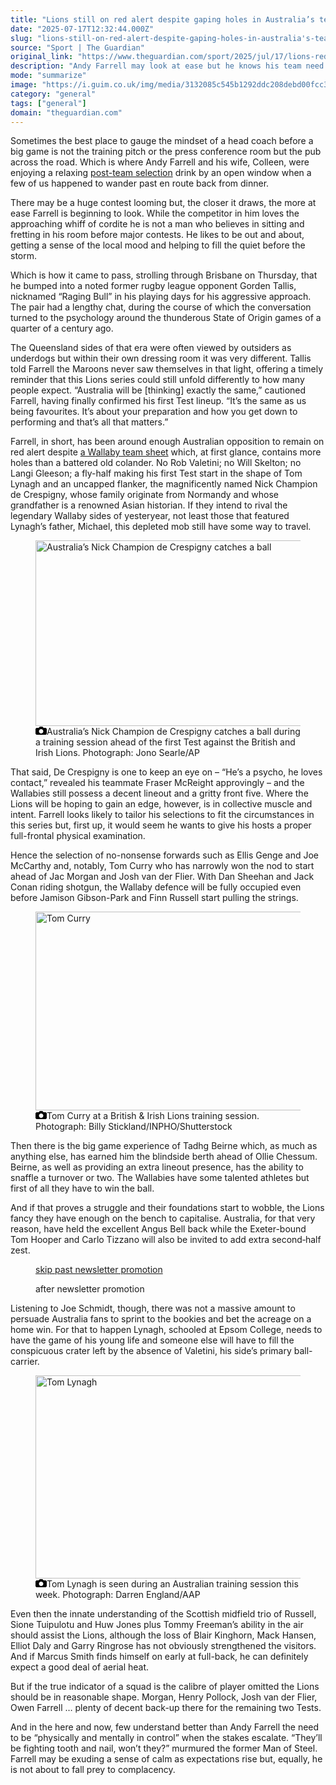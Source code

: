 ```yaml
---
title: "Lions still on red alert despite gaping holes in Australia’s team sheet | Robert Kitson"
date: "2025-07-17T12:32:44.000Z"
slug: "lions-still-on-red-alert-despite-gaping-holes-in-australia's-team-sheet-or-robert-kitson"
source: "Sport | The Guardian"
original_link: "https://www.theguardian.com/sport/2025/jul/17/lions-red-alert-despite-gaping-holes-australia-team-sheet-rugby-union"
description: "Andy Farrell may look at ease but he knows his team need to be in physical and mental control for the first Test Sometimes the best place to gauge the mindset of a head coach before a big game is not the training pitch or the press conference room but the pub across the road. Which is where Andy Farrell and his wife, Colleen, were enjoying a relaxing post-team selection drink by an open window when a few of us happened to wander past en route back from dinner. There may be a huge contest looming but, the closer it draws, the more at ease Farrell is beginning to look. While the competitor in him loves the approaching whiff of cordite he is not a man who believes in sitting and fretting in his room before major contests. He likes to be out and about, getting a sense of the local mood and helping to fill the quiet before the storm.  Continue reading..."
mode: "summarize"
image: "https://i.guim.co.uk/img/media/3132085c545b1292ddc208debd00fcc31e32840e/519_0_2681_2145/master/2681.jpg?width=1200&height=630&quality=85&auto=format&fit=crop&precrop=40:21,offset-x50,offset-y0&overlay-align=bottom%2Cleft&overlay-width=100p&overlay-base64=L2ltZy9zdGF0aWMvb3ZlcmxheXMvdGctZGVmYXVsdC5wbmc&enable=upscale&s=1e338f53dafb1a6223e0625f555981c8"
category: "general"
tags: ["general"]
domain: "theguardian.com"
---
```

<div id="readability-page-1" class="page"><div id="maincontent"><p>Sometimes the best place to gauge the mindset of a head coach before a big game is not the training pitch or the press conference room but the pub across the road. Which is where Andy Farrell and his wife, Colleen, were enjoying a relaxing <a href="https://www.theguardian.com/sport/2025/jul/17/marcus-smith-defies-odds-to-claim-lions-spot-for-first-wallabies-test" data-link-name="in body link">post-team selection</a> drink by an open window when a few of us happened to wander past en route back from dinner.</p><p>There may be a huge contest looming but, the closer it draws, the more at ease Farrell is beginning to look. While the competitor in him loves the approaching whiff of cordite he is not a man who believes in sitting and fretting in his room before major contests. He likes to be out and about, getting a sense of the local mood and helping to fill the quiet before the storm.</p><figure id="a200d4fc-d6a5-4b4d-b0fe-1fcb7d861e1d" data-spacefinder-role="richLink" data-spacefinder-type="model.dotcomrendering.pageElements.RichLinkBlockElement"><gu-island name="RichLinkComponent" priority="feature" deferuntil="idle" props="{&quot;richLinkIndex&quot;:2,&quot;element&quot;:{&quot;_type&quot;:&quot;model.dotcomrendering.pageElements.RichLinkBlockElement&quot;,&quot;prefix&quot;:&quot;Related: &quot;,&quot;text&quot;:&quot;‘Make it happen when it matters’ – Andy Farrell urges Lions to embrace pressure&quot;,&quot;elementId&quot;:&quot;a200d4fc-d6a5-4b4d-b0fe-1fcb7d861e1d&quot;,&quot;role&quot;:&quot;richLink&quot;,&quot;url&quot;:&quot;https://www.theguardian.com/sport/2025/jul/17/marcus-smith-defies-odds-to-claim-lions-spot-for-first-wallabies-test&quot;},&quot;ajaxUrl&quot;:&quot;https://api.nextgen.guardianapps.co.uk&quot;,&quot;format&quot;:{&quot;design&quot;:6,&quot;display&quot;:0,&quot;theme&quot;:2}}"></gu-island></figure><p>Which is how it came to pass, strolling through Brisbane on Thursday, that he bumped into a noted former rugby league opponent Gorden Tallis, nicknamed “Raging Bull” in his playing days for his aggressive approach. The pair had a lengthy chat, during the course of which the conversation turned to the psychology around the thunderous State of Origin games of a quarter of a century ago.</p><p>The Queensland sides of that era were often viewed by outsiders as underdogs but within their own dressing room it was very different. Tallis told Farrell the Maroons never saw themselves in that light, offering a timely reminder that this Lions series could still unfold differently to how many people expect. “Australia will be [thinking] exactly the same,” cautioned Farrell, having finally confirmed his first Test lineup. “It’s the same as us being favourites. It’s about your preparation and how you get down to performing and that’s all that matters.”</p><p>Farrell, in short, has been around enough Australian opposition to remain on red alert despite <a href="https://www.theguardian.com/sport/2025/jul/17/wallabies-call-on-champion-de-crespigny-for-surprise-debut-in-lions-opener" data-link-name="in body link">a Wallaby team sheet</a> which, at first glance, contains more holes than a battered old colander. No Rob Valetini; no Will Skelton; no Langi Gleeson; a fly-half making his first Test start in the shape of Tom Lynagh and an uncapped flanker, the magnificently named Nick Champion de Crespigny, whose family originate from Normandy and whose grandfather is a renowned Asian historian. If they intend to rival the legendary Wallaby sides of yesteryear, not least those that featured Lynagh’s father, Michael, this depleted mob still have some way to travel.</p><figure id="5e46aa5f-6673-4968-8226-df95a9242616" data-spacefinder-role="inline" data-spacefinder-type="model.dotcomrendering.pageElements.ImageBlockElement"><div id="img-2"><picture><source srcset="https://i.guim.co.uk/img/media/cf4ae3f067c712615f175add37a83da64f48342e/0_0_2318_1545/master/2318.jpg?width=620&amp;dpr=2&amp;s=none&amp;crop=none" media="(min-width: 660px) and (-webkit-min-device-pixel-ratio: 1.25), (min-width: 660px) and (min-resolution: 120dpi)"><source srcset="https://i.guim.co.uk/img/media/cf4ae3f067c712615f175add37a83da64f48342e/0_0_2318_1545/master/2318.jpg?width=620&amp;dpr=1&amp;s=none&amp;crop=none" media="(min-width: 660px)"><source srcset="https://i.guim.co.uk/img/media/cf4ae3f067c712615f175add37a83da64f48342e/0_0_2318_1545/master/2318.jpg?width=605&amp;dpr=2&amp;s=none&amp;crop=none" media="(min-width: 480px) and (-webkit-min-device-pixel-ratio: 1.25), (min-width: 480px) and (min-resolution: 120dpi)"><source srcset="https://i.guim.co.uk/img/media/cf4ae3f067c712615f175add37a83da64f48342e/0_0_2318_1545/master/2318.jpg?width=605&amp;dpr=1&amp;s=none&amp;crop=none" media="(min-width: 480px)"><source srcset="https://i.guim.co.uk/img/media/cf4ae3f067c712615f175add37a83da64f48342e/0_0_2318_1545/master/2318.jpg?width=445&amp;dpr=2&amp;s=none&amp;crop=none" media="(min-width: 320px) and (-webkit-min-device-pixel-ratio: 1.25), (min-width: 320px) and (min-resolution: 120dpi)"><source srcset="https://i.guim.co.uk/img/media/cf4ae3f067c712615f175add37a83da64f48342e/0_0_2318_1545/master/2318.jpg?width=445&amp;dpr=1&amp;s=none&amp;crop=none" media="(min-width: 320px)"><img alt="Australia’s Nick Champion de Crespigny catches a ball" src="https://i.guim.co.uk/img/media/cf4ae3f067c712615f175add37a83da64f48342e/0_0_2318_1545/master/2318.jpg?width=445&amp;dpr=1&amp;s=none&amp;crop=none" width="445" height="296.6026747195858" loading="lazy"></picture></div><figcaption data-spacefinder-role="inline"><span><svg width="18" height="13" viewBox="0 0 18 13"><path d="M18 3.5v8l-1.5 1.5h-15l-1.5-1.5v-8l1.5-1.5h3.5l2-2h4l2 2h3.5l1.5 1.5zm-9 7.5c1.9 0 3.5-1.6 3.5-3.5s-1.6-3.5-3.5-3.5-3.5 1.6-3.5 3.5 1.6 3.5 3.5 3.5z"></path></svg></span><span>Australia’s Nick Champion de Crespigny catches a ball during a training session ahead of the first Test against the British and Irish Lions.</span> Photograph: Jono Searle/AP</figcaption></figure><p>That said, De Crespigny is one to keep an eye on – “He’s a psycho, he loves contact,” revealed his teammate Fraser McReight approvingly – and the Wallabies still possess a decent lineout and a gritty front five. Where the Lions will be hoping to gain an edge, however, is in collective muscle and intent. Farrell looks likely to tailor his selections to fit the circumstances in this series but, first up, it would seem he wants to give his hosts a proper full-frontal physical examination.</p><p>Hence the selection of no-nonsense forwards such as Ellis Genge and Joe McCarthy and, notably, Tom Curry who has narrowly won the nod to start ahead of Jac Morgan and Josh van der Flier. With Dan Sheehan and Jack Conan riding shotgun, the Wallaby defence will be fully occupied even before Jamison Gibson-Park and Finn Russell start pulling the strings.</p><figure id="838aeaf0-088e-4f25-a850-81dd05b5b6b3" data-spacefinder-role="inline" data-spacefinder-type="model.dotcomrendering.pageElements.ImageBlockElement"><div id="img-3"><picture><source srcset="https://i.guim.co.uk/img/media/555818028925d4041d1ab31b0f9d856e37269743/0_0_3682_2631/master/3682.jpg?width=620&amp;dpr=2&amp;s=none&amp;crop=none" media="(min-width: 660px) and (-webkit-min-device-pixel-ratio: 1.25), (min-width: 660px) and (min-resolution: 120dpi)"><source srcset="https://i.guim.co.uk/img/media/555818028925d4041d1ab31b0f9d856e37269743/0_0_3682_2631/master/3682.jpg?width=620&amp;dpr=1&amp;s=none&amp;crop=none" media="(min-width: 660px)"><source srcset="https://i.guim.co.uk/img/media/555818028925d4041d1ab31b0f9d856e37269743/0_0_3682_2631/master/3682.jpg?width=605&amp;dpr=2&amp;s=none&amp;crop=none" media="(min-width: 480px) and (-webkit-min-device-pixel-ratio: 1.25), (min-width: 480px) and (min-resolution: 120dpi)"><source srcset="https://i.guim.co.uk/img/media/555818028925d4041d1ab31b0f9d856e37269743/0_0_3682_2631/master/3682.jpg?width=605&amp;dpr=1&amp;s=none&amp;crop=none" media="(min-width: 480px)"><source srcset="https://i.guim.co.uk/img/media/555818028925d4041d1ab31b0f9d856e37269743/0_0_3682_2631/master/3682.jpg?width=445&amp;dpr=2&amp;s=none&amp;crop=none" media="(min-width: 320px) and (-webkit-min-device-pixel-ratio: 1.25), (min-width: 320px) and (min-resolution: 120dpi)"><source srcset="https://i.guim.co.uk/img/media/555818028925d4041d1ab31b0f9d856e37269743/0_0_3682_2631/master/3682.jpg?width=445&amp;dpr=1&amp;s=none&amp;crop=none" media="(min-width: 320px)"><img alt="Tom Curry " src="https://i.guim.co.uk/img/media/555818028925d4041d1ab31b0f9d856e37269743/0_0_3682_2631/master/3682.jpg?width=445&amp;dpr=1&amp;s=none&amp;crop=none" width="445" height="317.97800108636613" loading="lazy"></picture></div><figcaption data-spacefinder-role="inline"><span><svg width="18" height="13" viewBox="0 0 18 13"><path d="M18 3.5v8l-1.5 1.5h-15l-1.5-1.5v-8l1.5-1.5h3.5l2-2h4l2 2h3.5l1.5 1.5zm-9 7.5c1.9 0 3.5-1.6 3.5-3.5s-1.6-3.5-3.5-3.5-3.5 1.6-3.5 3.5 1.6 3.5 3.5 3.5z"></path></svg></span><span>Tom Curry at a British &amp; Irish Lions training session.</span> Photograph: Billy Stickland/INPHO/Shutterstock</figcaption></figure><p>Then there is the big game experience of Tadhg Beirne which, as much as anything else, has earned him the blindside berth ahead of Ollie Chessum. Beirne, as well as providing an extra lineout presence, has the ability to snaffle a turnover or two. The Wallabies have some talented athletes but first of all they have to win the ball.</p><p>And if that proves a struggle and their foundations start to wobble, the Lions fancy they have enough on the bench to capitalise. Australia, for that very reason, have held the excellent Angus Bell back while the Exeter-bound Tom Hooper and Carlo Tizzano will also&nbsp;be invited to add extra second‑half zest.</p><figure data-spacefinder-role="inline" data-spacefinder-type="model.dotcomrendering.pageElements.NewsletterSignupBlockElement"><a data-ignore="global-link-styling" href="#EmailSignup-skip-link-12">skip past newsletter promotion</a><p id="EmailSignup-skip-link-12" tabindex="0" aria-label="after newsletter promotion" role="note">after newsletter promotion</p></figure><p>Listening to Joe Schmidt, though, there was not a massive amount to persuade Australia fans to sprint to the bookies and bet the acreage on a home win. For that to happen Lynagh, schooled at Epsom College, needs to have the game of his young life and someone else will have to fill the conspicuous crater left by the absence of Valetini, his side’s primary ball-carrier.</p><figure id="c48dc6a6-d847-469d-a30b-48e793677128" data-spacefinder-role="inline" data-spacefinder-type="model.dotcomrendering.pageElements.ImageBlockElement"><div id="img-4"><picture><source srcset="https://i.guim.co.uk/img/media/aee5afd86faef53da22ecbd395331da90cdb6107/0_0_5937_4333/master/5937.jpg?width=620&amp;dpr=2&amp;s=none&amp;crop=none" media="(min-width: 660px) and (-webkit-min-device-pixel-ratio: 1.25), (min-width: 660px) and (min-resolution: 120dpi)"><source srcset="https://i.guim.co.uk/img/media/aee5afd86faef53da22ecbd395331da90cdb6107/0_0_5937_4333/master/5937.jpg?width=620&amp;dpr=1&amp;s=none&amp;crop=none" media="(min-width: 660px)"><source srcset="https://i.guim.co.uk/img/media/aee5afd86faef53da22ecbd395331da90cdb6107/0_0_5937_4333/master/5937.jpg?width=605&amp;dpr=2&amp;s=none&amp;crop=none" media="(min-width: 480px) and (-webkit-min-device-pixel-ratio: 1.25), (min-width: 480px) and (min-resolution: 120dpi)"><source srcset="https://i.guim.co.uk/img/media/aee5afd86faef53da22ecbd395331da90cdb6107/0_0_5937_4333/master/5937.jpg?width=605&amp;dpr=1&amp;s=none&amp;crop=none" media="(min-width: 480px)"><source srcset="https://i.guim.co.uk/img/media/aee5afd86faef53da22ecbd395331da90cdb6107/0_0_5937_4333/master/5937.jpg?width=445&amp;dpr=2&amp;s=none&amp;crop=none" media="(min-width: 320px) and (-webkit-min-device-pixel-ratio: 1.25), (min-width: 320px) and (min-resolution: 120dpi)"><source srcset="https://i.guim.co.uk/img/media/aee5afd86faef53da22ecbd395331da90cdb6107/0_0_5937_4333/master/5937.jpg?width=445&amp;dpr=1&amp;s=none&amp;crop=none" media="(min-width: 320px)"><img alt="Tom Lynagh" src="https://i.guim.co.uk/img/media/aee5afd86faef53da22ecbd395331da90cdb6107/0_0_5937_4333/master/5937.jpg?width=445&amp;dpr=1&amp;s=none&amp;crop=none" width="445" height="324.77429678288695" loading="lazy"></picture></div><figcaption data-spacefinder-role="inline"><span><svg width="18" height="13" viewBox="0 0 18 13"><path d="M18 3.5v8l-1.5 1.5h-15l-1.5-1.5v-8l1.5-1.5h3.5l2-2h4l2 2h3.5l1.5 1.5zm-9 7.5c1.9 0 3.5-1.6 3.5-3.5s-1.6-3.5-3.5-3.5-3.5 1.6-3.5 3.5 1.6 3.5 3.5 3.5z"></path></svg></span><span>Tom Lynagh is seen during an Australian training session this week.</span> Photograph: Darren England/AAP</figcaption></figure><p>Even then the innate understanding of the Scottish midfield trio of Russell, Sione Tuipulotu and Huw Jones plus Tommy Freeman’s ability in the air should assist the Lions, although the loss of Blair Kinghorn, Mack Hansen, Elliot Daly and Garry Ringrose has not obviously strengthened the visitors. And if Marcus Smith finds himself on early at full-back, he can definitely expect a good deal of aerial heat.</p><p>But if the true indicator of a squad is the calibre of player omitted the Lions should be in reasonable shape. Morgan, Henry Pollock, Josh van der Flier, Owen Farrell … plenty of decent back-up there for the remaining two Tests.</p><p>And in the here and now, few understand better than Andy Farrell the need to be “physically and mentally in control” when the stakes escalate. “They’ll be fighting tooth and nail, won’t they?” murmured the former Man of Steel. Farrell may be exuding a sense of calm as expectations rise but, equally, he is not about to fall prey to complacency.</p></div></div>